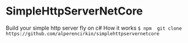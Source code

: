# SimpleHttpServerNetCore
 Build your simple http server fly on c#
 How it works
 `$ npm  git clone https://github.com/alperencirkin/simplehttpservernetcore  `